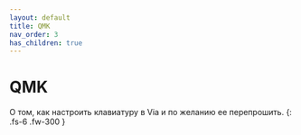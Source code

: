 ```yaml
---
layout: default
title: QMK
nav_order: 3
has_children: true
---
```


# QMK

О том, как настроить клавиатуру в Via и по желанию ее перепрошить.
{: .fs-6 .fw-300 }
